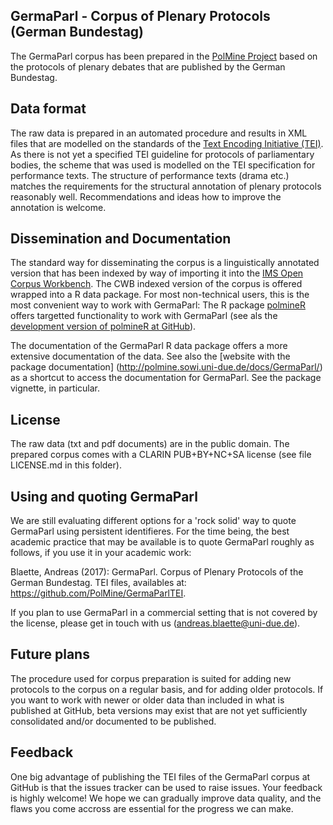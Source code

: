 ## GermaParl - Corpus of Plenary Protocols (German Bundestag)

The GermaParl corpus has been prepared in the
[PolMine Project](http://polmine.sowi.uni-due.de) based on the
protocols of plenary debates that are published by the German Bundestag.


## Data format

The raw data is prepared in an automated procedure and results in XML files
that are modelled on the standards of the
[Text Encoding Initiative (TEI)](http://www.tei-c.org). As there is not 
yet a specified TEI guideline for protocols of parliamentary bodies, the
scheme that was used is modelled on the TEI specification for performance
texts. The structure of performance texts (drama etc.) matches the 
requirements for the structural annotation of plenary protocols
reasonably well. Recommendations and ideas how to improve the annotation
is welcome.


## Dissemination and Documentation

The standard way for disseminating the corpus is a linguistically annotated
version that has been indexed by way of importing it into the
[IMS Open Corpus Workbench](http://cwb.sourceforge.net/). The CWB indexed
version of the corpus is offered wrapped into a R data package. For most
non-technical users, this is the most convenient way to work with GermaParl:
The R package [polmineR](https://CRAN.R-project.org/package=polmineR)
offers targetted functionality to work with GermaParl (see als the
[development version of polmineR at GitHub](https://github.com/PolMine/polmineR)).


The documentation of the GermaParl R data package offers a more extensive
documentation of the data. See also the [website with the package documentation]
(http://polmine.sowi.uni-due.de/docs/GermaParl/) as a shortcut to access
the documentation for GermaParl. See the package vignette, in particular.


## License

The raw data (txt and pdf documents) are in the public domain. The
prepared corpus comes with a CLARIN PUB+BY+NC+SA license (see file LICENSE.md
in this folder).

## Using and quoting GermaParl

We are still evaluating different options for a 'rock solid' way to quote
GermaParl using persistent identifieres. For the time being, the best 
academic practice that may be available is to quote GermaParl roughly as follows, 
if you use it in your academic work:

Blaette, Andreas (2017): GermaParl. Corpus of Plenary Protocols of the German Bundestag.
TEI files, availables at: https://github.com/PolMine/GermaParlTEI.

If you plan to use GermaParl in a commercial setting that is not covered by
the license, please get in touch with us (andreas.blaette@uni-due.de).

## Future plans

The procedure used for corpus preparation is suited for adding new protocols to
the corpus on a regular basis, and for adding older protocols. If you want to 
work with newer or older data than included in what is published at GitHub,
beta versions may exist that are not yet sufficiently consolidated and/or 
documented to be published.


## Feedback

One big advantage of publishing the TEI files of the GermaParl corpus at GitHub
is that the issues tracker can be used to raise issues. Your feedback is highly 
welcome! We hope we can gradually improve data quality, and the flaws you come 
accross are essential for the progress we can make.



